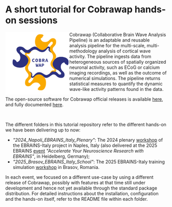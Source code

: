 # A short tutorial for Cobrawap hands-on sessions

<img src="https://github.com/APE-group/hands_on_cobrawap/blob/main/doc/images/cobrawap_logo.png" align="left" width="200px">

Cobrawap (Collaborative Brain Wave Analysis Pipeline) is an adaptable and reusable analysis pipeline for the multi-scale, multi-methodology analysis of cortical wave activity. The pipeline ingests data from heterogeneous sources of spatially organized neuronal activity, such as ECoG or calcium imaging recordings, as well as the outcome of numerical simulations. The pipeline returns statistical measures to quantify the dynamic wave-like activity patterns found in the data.

The open-source software for Cobrawap official releases is available [here](https://github.com/NeuralEnsemble/cobrawap), and fully documented [here](https://cobrawap.readthedocs.io).

<br/>

The different folders in this tutorial repository refer to the different hands-on we have been delivering up to now:
- *"2024_Napoli_EBRAINS_Italy_Plenary"*: The 2024 plenary [workshop](https://www.fuorirottaeventi.com/ebrains-napoli) of the EBRAINS-Italy project in Naples, Italy (also delivered at the 2025 EBRAINS [event](https://flagship.kip.uni-heidelberg.de/jss/HBPm?m=SgD&mI=268) *"Accelerate Your Neuroscience Research with EBRAINS"*, in Heidelberg, Germany);
- *"2025_Brasov_EBRAINS_Italy_School"*: The 2025 EBRAINS-Italy training simulation [workshop](https://conf.snn.ro/ebrains) in Brasov, Romania.

In each event, we focused on a different use-case by using a different release of Cobrawap, possibly with features at that time still under development and hence not yet available through the standard package distribution. For detailed instructions about the installation, configuration and the hands-on itself, refer to the README file within each folder.
